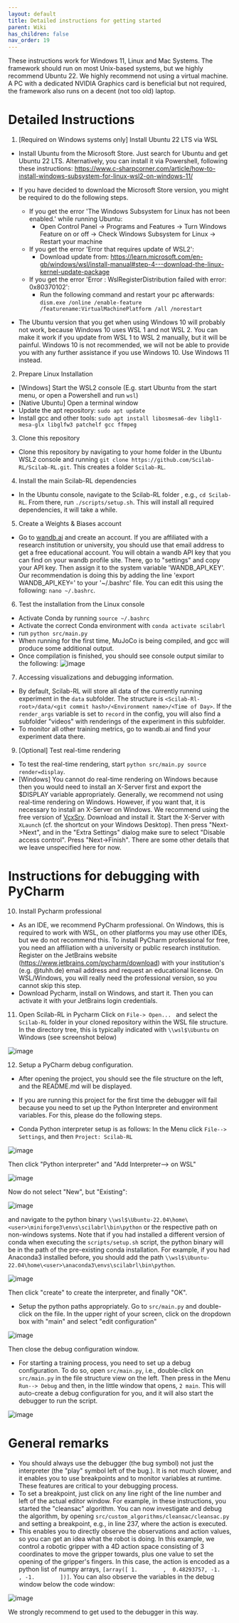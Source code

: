 ```yaml
---
layout: default
title: Detailed instructions for getting started
parent: Wiki
has_children: false
nav_order: 19
---
```


These instructions work for Windows 11, Linux and Mac Systems. The framework should run on most Unix-based systems, but we highly recommend Ubuntu 22. We highly recommend not using a virtual machine. A PC with a dedicated NVIDIA Graphics card is beneficial but not required, the framework also runs on a decent (not too old) laptop. 

# Detailed Instructions

1. [Required on Windows systems only] Install Ubuntu 22 LTS via WSL
* Install Ubuntu from the Microsoft Store. Just search for Ubuntu and get Ubuntu 22 LTS. Alternatively, you can install it via Powershell, following these instructions: https://www.c-sharpcorner.com/article/how-to-install-windows-subsystem-for-linux-wsl2-on-windows-11/
* If you have decided to download the Microsoft Store version, you might be required to do the following steps.
    * If you get the error 'The Windows Subsystem for Linux has not been enabled.' while running Ubuntu:
        * Open Control Panel -> Programs and Features -> Turn Windows Feature on or off -> Check Windows Subsystem for Linux -> Restart your machine
    * If you get the error 'Error that requires update of WSL2':
        * Download update from: https://learn.microsoft.com/en-gb/windows/wsl/install-manual#step-4---download-the-linux-kernel-update-package
    * If you get the error 'Error : WslRegisterDistribution failed with error: 0x80370102':
        * Run the following command and restart your pc afterwards: `dism.exe /online /enable-feature /featurename:VirtualMachinePlatform /all /norestart`

* The Ubuntu version that you get when using Windows 10 will probably not work, because Windows 10 uses WSL 1 and not WSL 2. You can make it work if you update from WSL 1 to WSL 2 manually, but it will be painful. Windows 10 is not recommended, we will not be able to provide you with any further assistance if you use Windows 10. Use Windows 11 instead.

2. Prepare Linux Installation
* [Windows] Start the WSL2 console (E.g. start Ubuntu from the start menu, or open a Powershell and run `wsl`) 
* [Native Ubuntu] Open a terminal window
* Update the apt repository: `sudo apt update`
* Install gcc and other tools: `sudo apt install libosmesa6-dev libgl1-mesa-glx libglfw3 patchelf gcc ffmpeg`

3. Clone this repository 
* Clone this repository by navigating to your home folder in the Ubuntu WSL2 console and running `git clone https://github.com/Scilab-RL/Scilab-RL.git`. This creates a folder `Scilab-RL`.

4. Install the main Scilab-RL dependencies
* In the Ubuntu console, navigate to the Scilab-RL folder , e.g., `cd Scilab-RL`. From there, run `./scripts/setup.sh`. This will install all required dependencies, it will take a while. 

5. Create a Weights & Biases account 
* Go to [wandb.ai](https://wandb.ai) and create an account. If you are affiliated with a research institution or university, you should use that email address to get a free educational account. You will obtain a wandb API key that you can find on your wandb profile site. There, go to "settings" and copy your API key. Then assign it to the system variable 'WANDB_API_KEY'. Our recommendation is doing this by adding the line 'export WANDB_API_KEY=<YOUR KEY>' to your '~/.bashrc' file. You can edit this using the following: `nano ~/.bashrc`.

6. Test the installation from the Linux console
* Activate Conda by running `source ~/.bashrc`
* Activate the correct Conda environment with `conda activate scilabrl`
* run `python src/main.py`
* When running for the first time, MuJoCo is being compiled, and gcc will produce some additional output. 
* Once compilation is finished, you should see console output similar to the following: 
![image](uploads/c6d784811a62fc1b85653a91aa1dee00/image.png)

7. Accessing visualizations and debugging information. 
* By default, Scilab-RL will store all data of the currently running experiment in the `data` subfolder. The structure is `<Scilab-Rl-root>/data/<git commit hash>/<Environment name>/<Time of Day>`. If the `render_args` variable is set to `record` in the config, you will  also find a subfolder "videos" with renderings of the experiment in this subfolder. 
* To monitor all other training metrics, go to wandb.ai and find your experiment data there. 

9. [Optional] Test real-time rendering
* To test the real-time rendering, start `python src/main.py source render=display`. 
* [Windows] You cannot do real-time rendering on Windows  because then you would need to install an X-Server first and export the $DISPLAY variable appropriately. Generally, we recommend not using real-time rendering on Windows. 
However, if you want that, it is necessary to install an X-Server on Windows. We recommend using the free version of [VcxSrv](https://sourceforge.net/projects/vcxsrv/). Download and install it. Start the X-Server with `XLaunch` (cf. the shortcut on your Windows Desktop). Then press "Next->Next", and in the "Extra Settings" dialog make sure to select "Disable access control". Press "Next->Finish". There are some other details that we leave unspecified here for now. 

# Instructions for debugging with PyCharm

10. Install Pycharm professional
* As an IDE, we recommend PyCharm professional. On Windows, this is required to work with WSL, on other platforms you may use other IDEs, but we do not recommend this. 
To install PyCharm professional for free, you need an affiliation with a university or public research institution. Register on the JetBrains website (https://www.jetbrains.com/pycharm/download) with your institution's (e.g. @tuhh.de) email address and request an educational license. On WSL/Windows, you will really need the professional version, so you cannot skip this step. 
* Download Pycharm, install on Windows, and start it. Then you can activate it with your JetBrains login credentials. 

11. Open Scilab-RL in Pycharm
Click on `File-> Open... ` and select the `Scilab-RL` folder in your cloned repository within the WSL file structure. In the directory tree, this is typically indicated with `\\wsl$\Ubuntu` on Windows (see screenshot below) 

![image](uploads/39d27cb605719aaabf13a0e1b5f15d20/image.png)

12. Setup a PyCharm debug configuration.
* After opening the project, you should see the file structure on the left, and the README.md will be displayed. 
* If you are running this project for the first time the debugger will fail because you need to set up the Python Interpreter and environment variables. For this, please do the following steps.

* Conda Python interpreter setup is as follows: In the Menu click `File--> Settings`, and then `Project: Scilab-RL`

![image](uploads/cd48171c9d141f8e3da8bed79ae29a98/image.png)

Then click "Python interpreter" and "Add Interpreter--> on WSL"

![image](uploads/2f318cfb0f31b95adbffbdc6bcd41b1e/image.png)

Now do not select "New", but "Existing":

![image](uploads/b8a22294fa81fca85da8ec71dbe302f5/image.png)

and navigate to the python binary `\\wsl$\Ubuntu-22.04\home\<user>\miniforge3\envs\scilabrl\bin\python` or the respective path on non-windows systems. 
Note that if you had installed a different version of conda when executing the `scripts/setup.sh` script, the python binary will be in the path of the pre-existing conda installation. For example, if you had Anaconda3 installed before, you should add the path `\\wsl$\Ubuntu-22.04\home\<user>\anaconda3\envs\scilabrl\bin\python`. 

![image](uploads/7b9299485e8275ff4c6080b75ba3d5a8/image.png)

Then click "create" to create the interpreter, and finally "OK". 
* Setup the python paths appropriately. Go to `src/main.py` and double-click on the file. In the upper right of your screen, click on the dropdown box with "main" and select "edit configuration"

![image](uploads/09734f9557c6d9b97ae42769e5773381/image.png)

[//]: # (Then, add the following Environment variable: )

[//]: # (`LD_LIBRARY_PATH=/home/<user>/.mujoco/mujoco210/bin`)

[//]: # ()
[//]: # (![image]&#40;uploads/c21c912aa1da4b728c226563a33219b5/image.png&#41;)

Then close the debug configuration window.

* For starting a training process, you need to set up a debug configuration. To do so, open `src/main.py`, i.e., double-click on `src/main.py` in the file structure view on the left. Then press in the Menu `Run--> Debug` and then, in the little window that opens, `2 main`. This will auto-create a debug configuration for you, and it will also start the debugger to run the script. 

![image](uploads/02f1a27057c8c1f4c28a9cafaeb1b3a9/image.png)

# General remarks
* You should always use the debugger (the bug symbol) not just the interpreter (the "play" symbol left of the bug.). It is not much slower, and it enables you to use breakpoints and to monitor variables at runtime. These features are critical to your debugging process. 
* To set a breakpoint, just click on any line right of the line number and left of the actual editor window. For example, in these instructions, you started the "cleansac" algorithm. You can now investigate and debug the algorithm, by opening `src/custom_algorithms/cleansac/cleansac.py` and setting a breakpoint, e.g., in line 237, where the action is executed.
* This enables you to directly observe the observations and action values, so you can get an idea what the robot is doing. In this example, we control a robotic gripper with a 4D action space consisting of 3 coordinates to move the gripper towards, plus one value to set the opening of the gripper's fingers. In this case, the action is encoded as a python list of numpy arrays, `[array([ 1.        ,  0.48293757, -1.        , -1.        ])]`. 
You can also observe the variables in the debug window below the code window: 

![image](uploads/debug_variables_example.png)

We strongly recommend to get used to the debugger in this way.
